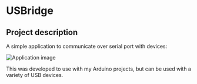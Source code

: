 # USBridge

## Project description

A simple application to communicate over serial port with devices:

![Application image](https://ibb.co/d5S7yK)

This was developed to use with my Arduino projects, but can be used with a variety of USB devices.
